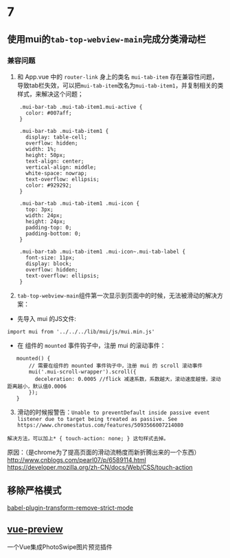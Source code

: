 # 7

## 使用mui的`tab-top-webview-main`完成分类滑动栏

### 兼容问题
1. 和 App.vue 中的 `router-link` 身上的类名 `mui-tab-item` 存在兼容性问题，导致tab栏失效，可以把`mui-tab-item`改名为`mui-tab-item1`，并复制相关的类样式，来解决这个问题；
```
    .mui-bar-tab .mui-tab-item1.mui-active {
      color: #007aff;
    }

    .mui-bar-tab .mui-tab-item1 {
      display: table-cell;
      overflow: hidden;
      width: 1%;
      height: 50px;
      text-align: center;
      vertical-align: middle;
      white-space: nowrap;
      text-overflow: ellipsis;
      color: #929292;
    }

    .mui-bar-tab .mui-tab-item1 .mui-icon {
      top: 3px;
      width: 24px;
      height: 24px;
      padding-top: 0;
      padding-bottom: 0;
    }

    .mui-bar-tab .mui-tab-item1 .mui-icon~.mui-tab-label {
      font-size: 11px;
      display: block;
      overflow: hidden;
      text-overflow: ellipsis;
    }
```
2. `tab-top-webview-main`组件第一次显示到页面中的时候，无法被滑动的解决方案：
 + 先导入 mui 的JS文件:
 ```
 import mui from '../../../lib/mui/js/mui.min.js'
 ```
 + 在 组件的 `mounted` 事件钩子中，注册 mui 的滚动事件：
 ```
 	mounted() {
    	// 需要在组件的 mounted 事件钩子中，注册 mui 的 scroll 滚动事件
        mui('.mui-scroll-wrapper').scroll({
          deceleration: 0.0005 //flick 减速系数，系数越大，滚动速度越慢，滚动距离越小，默认值0.0006
        });
  	}
 ```
3. 滑动的时候报警告：`Unable to preventDefault inside passive event listener due to target being treated as passive. See https://www.chromestatus.com/features/5093566007214080`
```
解决方法，可以加上* { touch-action: none; } 这句样式去掉。
```
原因：（是chrome为了提高页面的滑动流畅度而新折腾出来的一个东西） http://www.cnblogs.com/pearl07/p/6589114.html
https://developer.mozilla.org/zh-CN/docs/Web/CSS/touch-action


## 移除严格模式
[babel-plugin-transform-remove-strict-mode](https://github.com/genify/babel-plugin-transform-remove-strict-mode)

## [vue-preview](https://github.com/LS1231/vue-preview)
一个Vue集成PhotoSwipe图片预览插件